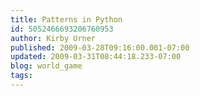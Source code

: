 ```yaml
---
title: Patterns in Python
id: 5052466693206760953
author: Kirby Urner
published: 2009-03-28T09:16:00.001-07:00
updated: 2009-03-31T08:44:18.233-07:00
blog: world_game
tags: 
---
```


